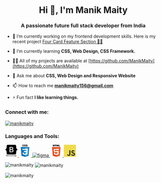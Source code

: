 <h1 align="center">Hi 👋, I'm Manik Maity</h1>
<h3 align="center">A passionate future full stack developer from India</h3>

- 🔭 I’m currently working on my frontend development skills. Here is my recent project [Four Card Feature Section 🧑‍💻](https://manikmaity.github.io/four-card-feature-section/)

- 🌱 I’m currently learning **CSS, Web Design, CSS Framework.**

- 👨‍💻 All of my projects are available at [https://github.com/ManikMaity](https://github.com/ManikMaity)

- 💬 Ask me about **CSS, Web Design and Responsive Website**

- 📫 How to reach me **manikmaity156@gmail.com**

- ⚡ Fun fact **I like learning things.**

<h3 align="left">Connect with me:</h3>
<p align="left">
<a href="https://linkedin.com/in/manikmaity" target="blank"><img align="center" src="https://raw.githubusercontent.com/rahuldkjain/github-profile-readme-generator/master/src/images/icons/Social/linked-in-alt.svg" alt="manikmaity" height="30" width="40" /></a>
</p>

<h3 align="left">Languages and Tools:</h3>
<p align="left"> <a href="https://getbootstrap.com" target="_blank" rel="noreferrer"> <img src="https://raw.githubusercontent.com/devicons/devicon/master/icons/bootstrap/bootstrap-plain-wordmark.svg" alt="bootstrap" width="40" height="40"/> </a> <a href="https://www.w3schools.com/css/" target="_blank" rel="noreferrer"> <img src="https://raw.githubusercontent.com/devicons/devicon/master/icons/css3/css3-original-wordmark.svg" alt="css3" width="40" height="40"/> </a> <a href="https://www.figma.com/" target="_blank" rel="noreferrer"> <img src="https://www.vectorlogo.zone/logos/figma/figma-icon.svg" alt="figma" width="40" height="40"/> </a> <a href="https://www.w3.org/html/" target="_blank" rel="noreferrer"> <img src="https://raw.githubusercontent.com/devicons/devicon/master/icons/html5/html5-original-wordmark.svg" alt="html5" width="40" height="40"/> </a> <a href="https://developer.mozilla.org/en-US/docs/Web/JavaScript" target="_blank" rel="noreferrer"> <img src="https://raw.githubusercontent.com/devicons/devicon/master/icons/javascript/javascript-original.svg" alt="javascript" width="40" height="40"/> </a> </p>

<p><img align="left" src="https://github-readme-stats.vercel.app/api/top-langs?username=manikmaity&show_icons=true&locale=en&layout=compact" alt="manikmaity" /></p>

<p>&nbsp;<img align="center" src="https://github-readme-stats.vercel.app/api?username=manikmaity&show_icons=true&locale=en" alt="manikmaity" /></p>

<p><img align="center" src="https://github-readme-streak-stats.herokuapp.com/?user=manikmaity&" alt="manikmaity" /></p>
